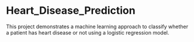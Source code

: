 # Heart_Disease_Prediction
This project demonstrates a machine learning approach to classify whether a patient has heart disease or not using a logistic regression model.
